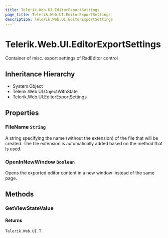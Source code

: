 ```yaml
---
title: Telerik.Web.UI.EditorExportSettings
page_title: Telerik.Web.UI.EditorExportSettings
description: Telerik.Web.UI.EditorExportSettings
---
```


# Telerik.Web.UI.EditorExportSettings

Container of misc. export settings of RadEditor control

## Inheritance Hierarchy

* System.Object
* Telerik.Web.UI.ObjectWithState
* Telerik.Web.UI.EditorExportSettings

## Properties

###  FileName `String`

A string specifying the name (without the extension) of the file that will be
            created. The file extension is automatically added based on the method that is
            used.

###  OpenInNewWindow `Boolean`

Opens the exported editor content in a new window instead of the same page.

## Methods

###  GetViewStateValue

#### Returns

`Telerik.Web.UI.T` 

